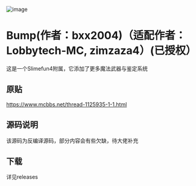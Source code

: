 ![image](https://user-images.githubusercontent.com/83174104/132268179-7e53d79b-b8cf-4044-86b7-baa94efb4b42.png)
# Bump(作者：bxx2004)（适配作者：Lobbytech-MC, zimzaza4）(已授权）
这是一个Slimefun4附属，它添加了更多魔法武器与鉴定系统

## 原贴
https://www.mcbbs.net/thread-1125935-1-1.html

## 源码说明
该源码为反编译源码，部分内容会有些欠缺，待大佬补充

## 下载
详见releases

